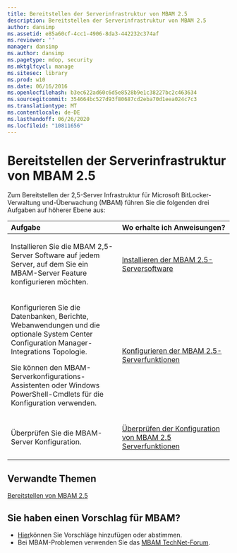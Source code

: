 ```yaml
---
title: Bereitstellen der Serverinfrastruktur von MBAM 2.5
description: Bereitstellen der Serverinfrastruktur von MBAM 2.5
author: dansimp
ms.assetid: e85a60cf-4cc1-4906-8da3-442232c374af
ms.reviewer: ''
manager: dansimp
ms.author: dansimp
ms.pagetype: mdop, security
ms.mktglfcycl: manage
ms.sitesec: library
ms.prod: w10
ms.date: 06/16/2016
ms.openlocfilehash: b3ec622ad60c6d5e8528b9e1c38227bc2c463634
ms.sourcegitcommit: 354664bc527d93f80687cd2eba70d1eea024c7c3
ms.translationtype: MT
ms.contentlocale: de-DE
ms.lasthandoff: 06/26/2020
ms.locfileid: "10811656"
---
```

# Bereitstellen der Serverinfrastruktur von MBAM 2.5


Zum Bereitstellen der 2,5-Server Infrastruktur für Microsoft BitLocker-Verwaltung und-Überwachung (MBAM) führen Sie die folgenden drei Aufgaben auf höherer Ebene aus:

<table>
<colgroup>
<col width="50%" />
<col width="50%" />
</colgroup>
<thead>
<tr class="header">
<th align="left">Aufgabe</th>
<th align="left">Wo erhalte ich Anweisungen?</th>
</tr>
</thead>
<tbody>
<tr class="odd">
<td align="left"><p>Installieren Sie die MBAM 2,5-Server Software auf jedem Server, auf dem Sie ein MBAM-Server Feature konfigurieren möchten.</p></td>
<td align="left"><p><a href="installing-the-mbam-25-server-software.md" data-raw-source="[Installing the MBAM 2.5 Server Software](installing-the-mbam-25-server-software.md)">Installieren der MBAM 2.5-Serversoftware</a></p></td>
</tr>
<tr class="even">
<td align="left"><p>Konfigurieren Sie die Datenbanken, Berichte, Webanwendungen und die optionale System Center Configuration Manager-Integrations Topologie.</p>
<p>Sie können den MBAM-Serverkonfigurations-Assistenten oder Windows PowerShell-Cmdlets für die Konfiguration verwenden.</p></td>
<td align="left"><p><a href="configuring-the-mbam-25-server-features.md" data-raw-source="[Configuring the MBAM 2.5 Server Features](configuring-the-mbam-25-server-features.md)">Konfigurieren der MBAM 2.5-Serverfunktionen</a></p></td>
</tr>
<tr class="odd">
<td align="left"><p>Überprüfen Sie die MBAM-Server Konfiguration.</p></td>
<td align="left"><p><a href="validating-the-mbam-25-server-feature-configuration.md" data-raw-source="[Validating the MBAM 2.5 Server Feature Configuration](validating-the-mbam-25-server-feature-configuration.md)">Überprüfen der Konfiguration von MBAM 2.5 Serverfunktionen</a></p></td>
</tr>
</tbody>
</table>

 

## Verwandte Themen


[Bereitstellen von MBAM 2.5](deploying-mbam-25.md)

 
## Sie haben einen Vorschlag für MBAM?
- [Hier](http://mbam.uservoice.com/forums/268571-microsoft-bitlocker-administration-and-monitoring)können Sie Vorschläge hinzufügen oder abstimmen. 
- Bei MBAM-Problemen verwenden Sie das [MBAM TechNet-Forum](https://social.technet.microsoft.com/Forums/home?forum=mdopmbam).
 






